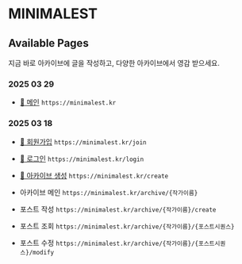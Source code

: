 # MINIMALEST

## Available Pages

지금 바로 아카이브에 글을 작성하고, 다양한 아카이브에서 영감 받으세요.

### 2025 03 29

- [🔗 메인](https://minimalest.kr) `https://minimalest.kr`



### 2025 03 18

- [🔗 회원가입](https://minimalest.kr/join) `https://minimalest.kr/join`

- [🔗 로그인](https://minimalest.kr/login) `https://minimalest.kr/login`

- [🔗 아카이브 생성](https://minimalest.kr/create) `https://minimalest.kr/create`

- 아카이브 메인 `https://minimalest.kr/archive/{작가이름}`

- 포스트 작성 `https://minimalest.kr/archive/{작가이름}/create`

- 포스트 조회 `https://minimalest.kr/archive/{작가이름}/{포스트시퀀스}`

- 포스트 수정 `https://minimalest.kr/archive/{작가이름}/{포스트시퀀스}/modify`
